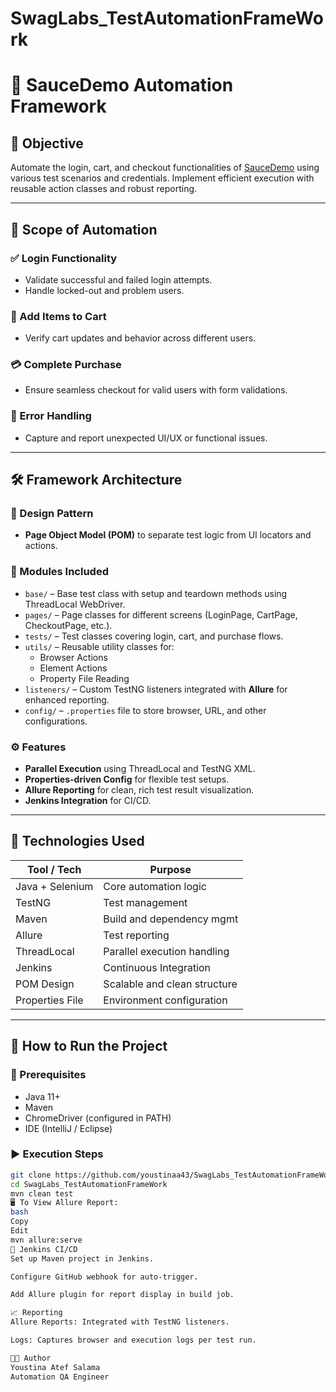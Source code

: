 # SwagLabs_TestAutomationFrameWork
# 🚀 SauceDemo Automation Framework

## 📌 Objective
Automate the login, cart, and checkout functionalities of [SauceDemo](https://www.saucedemo.com/v1/) using various test scenarios and credentials. Implement efficient execution with reusable action classes and robust reporting.

---

## 🧪 Scope of Automation

### ✅ Login Functionality
- Validate successful and failed login attempts.
- Handle locked-out and problem users.

### 🛒 Add Items to Cart
- Verify cart updates and behavior across different users.

### 💳 Complete Purchase
- Ensure seamless checkout for valid users with form validations.

### 🐞 Error Handling
- Capture and report unexpected UI/UX or functional issues.

---

## 🛠️ Framework Architecture

### 📂 Design Pattern
- **Page Object Model (POM)** to separate test logic from UI locators and actions.

### 🧩 Modules Included
- `base/` – Base test class with setup and teardown methods using ThreadLocal WebDriver.
- `pages/` – Page classes for different screens (LoginPage, CartPage, CheckoutPage, etc.).
- `tests/` – Test classes covering login, cart, and purchase flows.
- `utils/` – Reusable utility classes for:
  - Browser Actions
  - Element Actions
  - Property File Reading
- `listeners/` – Custom TestNG listeners integrated with **Allure** for enhanced reporting.
- `config/` – `.properties` file to store browser, URL, and other configurations.

### ⚙️ Features
- **Parallel Execution** using ThreadLocal and TestNG XML.
- **Properties-driven Config** for flexible test setups.
- **Allure Reporting** for clean, rich test result visualization.
- **Jenkins Integration** for CI/CD.

---

## 🧪 Technologies Used

| Tool / Tech      | Purpose                      |
|------------------|------------------------------|
| Java + Selenium  | Core automation logic        |
| TestNG           | Test management              |
| Maven            | Build and dependency mgmt    |
| Allure           | Test reporting               |
| ThreadLocal      | Parallel execution handling  |
| Jenkins          | Continuous Integration       |
| POM Design       | Scalable and clean structure |
| Properties File  | Environment configuration    |

---

## 🚀 How to Run the Project

### 🧰 Prerequisites
- Java 11+
- Maven
- ChromeDriver (configured in PATH)
- IDE (IntelliJ / Eclipse)

### ▶️ Execution Steps
```bash
git clone https://github.com/youstinaa43/SwagLabs_TestAutomationFrameWork.git
cd SwagLabs_TestAutomationFrameWork
mvn clean test
🖥️ To View Allure Report:
bash
Copy
Edit
mvn allure:serve
🤖 Jenkins CI/CD
Set up Maven project in Jenkins.

Configure GitHub webhook for auto-trigger.

Add Allure plugin for report display in build job.

📈 Reporting
Allure Reports: Integrated with TestNG listeners.

Logs: Captures browser and execution logs per test run.

👨‍💻 Author
Youstina Atef Salama 
Automation QA Engineer


